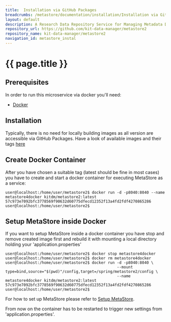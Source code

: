 ```yaml
---
title:  Installation via GitHub Packages
breadcrumbs: /metastore/documentation/installation/Installation via GitHub Packages
layout: default
description: A Research Data Repository Service for Managing Metadata Documents based on JSON or XML.
repository_url: https://github.com/kit-data-manager/metastore2
repository_name: kit-data-manager/metastore2
navigation_id: metastore_instal
---
```


# {{ page.title }} 
## Prerequisites
In order to run this microservice via docker you'll need:

* [Docker](https://www.docker.com/) 

## Installation
Typically, there is no need for locally building images as all version are accessible via GitHub Packages.
Have a look of available images and their tags [here](https://github.com/orgs/kit-data-manager/packages?repo_name=metastore2) 

## Create Docker Container
After you have chosen a suitable tag (latest should be fine in most cases) you have to create and start a docker
container for executing MetaStore as a service:
```
user@localhost:/home/user/metastore2$ docker run -d -p8040:8040 --name metastore4docker kitdm/metastore2:latest
57c973e7092bfc3778569f90632d60775dfecd12352f13a4fd2fdf4270865286
user@localhost:/home/user/metastore2$
```
## Setup MetaStore inside Docker
If you want to setup MetaStore inside a docker container you have stop and remove created image first and rebuild it with
mounting a local directory holding your 'application.properties'
```
user@localhost:/home/user/metastore2$ docker stop metastore4docker 
user@localhost:/home/user/metastore2$ docker rm metastore4docker 
user@localhost:/home/user/metastore2$ docker run -d -p8040:8040 \
                                                 --mount type=bind,source="$(pwd)"/config,target=/spring/metastore2/config \
                                                 --name metastore4docker kitdm/metastore2:latest
57c973e7092bfc3778569f90632d60775dfecd12352f13a4fd2fdf4270865286
user@localhost:/home/user/metastore2$
```
For how to set up MetaStore please refer to [Setup MetaStore](setup-metastore.html).

From now on the container has to be restarted to trigger new settings from 'application.properties'.

